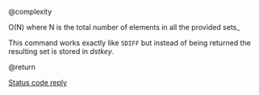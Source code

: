 @complexity

O(N) where N is the total number of elements in all the provided
sets_

This command works exactly like `SDIFF` but instead of being returned the resulting set is stored in _dstkey_.

@return

[Status code reply][1]



[1]: /p/redis/wiki/ReplyTypes